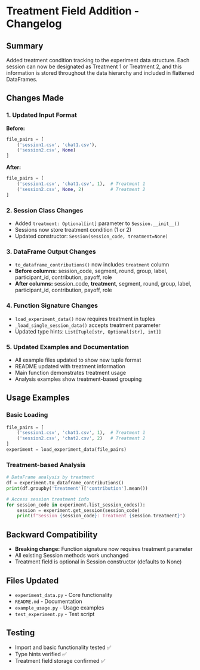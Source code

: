 # Treatment Field Addition - Changelog

## Summary
Added treatment condition tracking to the experiment data structure. Each session can now be designated as Treatment 1 or Treatment 2, and this information is stored throughout the data hierarchy and included in flattened DataFrames.

## Changes Made

### 1. Updated Input Format
**Before:**
```python
file_pairs = [
    ('session1.csv', 'chat1.csv'),
    ('session2.csv', None)
]
```

**After:**
```python
file_pairs = [
    ('session1.csv', 'chat1.csv', 1),  # Treatment 1
    ('session2.csv', None, 2)          # Treatment 2
]
```

### 2. Session Class Changes
- Added `treatment: Optional[int]` parameter to `Session.__init__()`
- Sessions now store treatment condition (1 or 2)
- Updated constructor: `Session(session_code, treatment=None)`

### 3. DataFrame Output Changes
- `to_dataframe_contributions()` now includes `treatment` column
- **Before columns:** session_code, segment, round, group, label, participant_id, contribution, payoff, role
- **After columns:** session_code, **treatment**, segment, round, group, label, participant_id, contribution, payoff, role

### 4. Function Signature Changes
- `load_experiment_data()` now requires treatment in tuples
- `_load_single_session_data()` accepts treatment parameter
- Updated type hints: `List[Tuple[str, Optional[str], int]]`

### 5. Updated Examples and Documentation
- All example files updated to show new tuple format
- README updated with treatment information
- Main function demonstrates treatment usage
- Analysis examples show treatment-based grouping

## Usage Examples

### Basic Loading
```python
file_pairs = [
    ('session1.csv', 'chat1.csv', 1),  # Treatment 1
    ('session2.csv', 'chat2.csv', 2)   # Treatment 2
]
experiment = load_experiment_data(file_pairs)
```

### Treatment-based Analysis
```python
# DataFrame analysis by treatment
df = experiment.to_dataframe_contributions()
print(df.groupby('treatment')['contribution'].mean())

# Access session treatment info
for session_code in experiment.list_session_codes():
    session = experiment.get_session(session_code)
    print(f"Session {session_code}: Treatment {session.treatment}")
```

## Backward Compatibility
- **Breaking change:** Function signature now requires treatment parameter
- All existing Session methods work unchanged
- Treatment field is optional in Session constructor (defaults to None)

## Files Updated
- `experiment_data.py` - Core functionality
- `README.md` - Documentation
- `example_usage.py` - Usage examples  
- `test_experiment.py` - Test script

## Testing
- Import and basic functionality tested ✅
- Type hints verified ✅
- Treatment field storage confirmed ✅